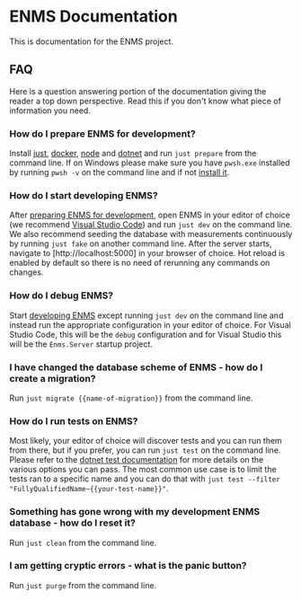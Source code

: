 # ENMS Documentation

This is documentation for the ENMS project.

## FAQ

Here is a question answering portion of the documentation giving the reader a
top down perspective. Read this if you don't know what piece of information you
need.

### How do I prepare ENMS for development?

Install [just](https://github.com/casey/just#packages),
[docker](https://docs.docker.com/engine/install/),
[node](https://nodejs.org/en/download) and
[dotnet](https://github.com/dotnet/core/blob/main/release-notes/8.0/8.0.1/8.0.1.md?WT.mc_id=dotnet-35129-website)
and run `just prepare` from the command line. If on Windows please make sure you
have `pwsh.exe` installed by running `pwsh -v` on the command line and if not
[install it](https://learn.microsoft.com/en-us/powershell/scripting/install/installing-powershell-on-windows).

### How do I start developing ENMS?

After [preparing ENMS for development](#how-do-i-prepare-enms-for-development),
open ENMS in your editor of choice (we recommend
[Visual Studio Code](https://code.visualstudio.com/)) and run `just dev` on the
command line. We also recommend seeding the database with measurements
continuously by running `just fake` on another command line. After the server
starts, navigate to [http://localhost:5000] in your browser of choice. Hot
reload is enabled by default so there is no need of rerunning any commands on
changes.

### How do I debug ENMS?

Start [developing ENMS](#how-do-i-start-developing-enms) except running
`just dev` on the command line and instead run the appropriate configuration in
your editor of choice. For Visual Studio Code, this will be the `debug`
configuration and for Visual Studio this will be the `Enms.Server` startup
project.

### I have changed the database scheme of ENMS - how do I create a migration?

Run `just migrate {{name-of-migration}}` from the command line.

### How do I run tests on ENMS?

Most likely, your editor of choice will discover tests and you can run them from
there, but if you prefer, you can run `just test` on the command line. Please
refer to the
[dotnet test documentation](https://learn.microsoft.com/en-us/dotnet/core/tools/dotnet-test)
for more details on the various options you can pass. The most common use case
is to limit the tests ran to a specific name and you can do that with
`just test --filter "FullyQualifiedName~{{your-test-name}}"`.

### Something has gone wrong with my development ENMS database - how do I reset it?

Run `just clean` from the command line.

### I am getting cryptic errors - what is the panic button?

Run `just purge` from the command line.
